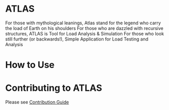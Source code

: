 ATLAS
=======
For those with mythological leanings, Atlas stand for the legend who carry the load of Earth on his shoulders
For those who are dazzled with recursive structures, ATLAS is Tool for Load Analysis & Simulation
For those who look still further (or backwards!), Simple Application for Load Testing and Analysis


How to Use
===========



Contributing to ATLAS
=========

Please see [Contribution Guide](docs/Contributing.md)
